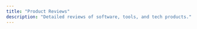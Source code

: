 ```yaml
---
title: "Product Reviews"
description: "Detailed reviews of software, tools, and tech products."
---
```

